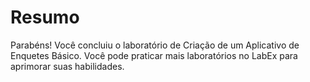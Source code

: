 # Resumo

Parabéns! Você concluiu o laboratório de Criação de um Aplicativo de Enquetes Básico. Você pode praticar mais laboratórios no LabEx para aprimorar suas habilidades.
